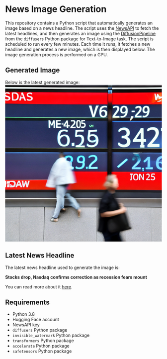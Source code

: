 # News Image Generation
This repository contains a Python script that automatically generates an image based on a news headline. The script uses the [NewsAPI](https://newsapi.org/) to fetch the latest headlines, and then generates an image using the [DiffusionPipeline](https://github.com/huggingface/diffusers) from the `diffusers` Python package for Text-to-Image task.
The script is scheduled to run every few minutes. Each time it runs, it fetches a new headline and generates a new image, which is then displayed below. The image generation process is performed on a GPU.

## Generated Image
Below is the latest generated image:
![Generated Image](image.png)

## Latest News Headline
The latest news headline used to generate the image is:

**Stocks drop, Nasdaq confirms correction as recession fears mount**

You can read more about it [here](https://news.google.com/rss/articles/CBMisgFBVV95cUxQenhLT1N0NXZpRGNiSVJpYWpqcHZUWWxqQlVvYy10N0JTU1pBb3Q4OFNzUGZzOFNLTjFFNUpISjk4QW9OSHgySmI5OWdyM1FFdldwQzB0X1pmMDl4QTJaNnBSYkJfQTFRVXVJLXN2TDZheUN3VTJfM1dTQ1RlbnpTd0MtMEtXR01oWG9PSmJyaHhLOTVHSlNVR3BpeHA0M2Y3WTRYT3RHcVlyVTFRUDVLc0t3?oc=5).

## Requirements
- Python 3.8
- Hugging Face account
- NewsAPI key
- `diffusers` Python package
- `invisible_watermark` Python package
- `transformers` Python package
- `accelerate` Python package
- `safetensors` Python package
